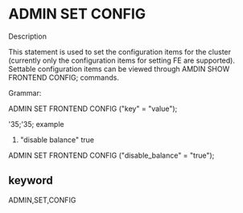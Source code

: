 # ADMIN SET CONFIG
Description

This statement is used to set the configuration items for the cluster (currently only the configuration items for setting FE are supported).
Settable configuration items can be viewed through AMDIN SHOW FRONTEND CONFIG; commands.

Grammar:

ADMIN SET FRONTEND CONFIG ("key" = "value");

'35;'35; example

1. "disable balance" true

ADMIN SET FRONTEND CONFIG ("disable_balance" = "true");

## keyword
ADMIN,SET,CONFIG
